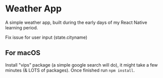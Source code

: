 # Weather App

A simple weather app, built during the early days of my React Native learning period.

Fix issue for user input (state.cityname)

## For macOS

Install "vips" package (a simple google search will do), it might take a few minutes (& LOTS of packages). Once finished run `npm install`.
